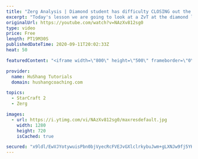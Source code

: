 ```yaml
---
title: "Zerg Analysis | Diamond student has difficulty CLOSING out the MATCH [Starcraft 2]"
excerpt: "Today's lesson we are going to look at a ZvT at the diamond level focusing on the Zerg Analysis. The zerg manages to get into a very strong position but has difficulty closing it out. Let's learn how we can approach this scenario better!  Zerg Analysis | Diamond student has difficulty CLOSING out the"
originalUrl: https://youtube.com/watch?v=NAzXv812sg0
type: video
price: Free
length: PT19M30S
publishedDateTime: 2020-09-11T20:02:33Z
heat: 50

featuredContent: "<iframe width=\"800\" height=\"500\" frameborder=\"0\" src=\"https://www.youtube.com/embed/NAzXv812sg0\" allow=\"accelerometer; autoplay; encrypted-media; gyroscope; picture-in-picture\" allowfullscreen></iframe>"

provider:
  name: HuShang Tutorials
  domain: hushangcoaching.com

topics:
  - StarCraft 2
  - Zerg

images:
  - url: https://i.ytimg.com/vi/NAzXv812sg0/maxresdefault.jpg
    width: 1280
    height: 720
    isCached: true

secured: "x9ldl/EwVJYotywuisPbn0bjVyecRcFVEJvGXlclrkybuJwm+gLXNJw9fj5YHrAzVz34upm7Wub4JkrEDMxpPhXZ9r4gaF8G9cpY9KycqZzjjLunJSWqD5LEqQ1GMrEpPMPqG1+o/YUQpo+fhKhHv2HEhlRKVpv5XsjZ0TvNdJy95LHEy1Ua9AyA+Y4IfyreEt6vzA9OFj9zPJAClZd3mrZY0tkQnTktWZOzqTUjB1Q1oxwxkxQRVQQNVmzoJbcgYWpev8ia4XvKcJWRpfNXGgtRt0ZH0jc504UpZnwQItXP/3g/jItlNlkeW0b2lsVsDez976e8Dh5Uhf1EoBA6gjAkTKaN4CmUuisnkitMGOXie8EYZxOHwR74u6oQjrw/IcDNsuy9sSFw1qKVl1ByW0nJVCu+2eB9y5BZPR/1Ed8=;hzUnBNLpUmMZfsYnqGKlHQ=="
---
```



